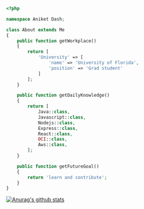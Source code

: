 ```php
<?php

namespace Aniket Dash;

class About extends Me
{
    public function getWorkplace()
    {
        return [
            'University' => [
                'name' => 'University of Florida',
                'position' => 'Grad student'         
            ]
        ];
    }

    public function getDailyKnowledge()
    {
        return [
            Java::class,
            Javascript::class,
            Nodejs::class,
            Express::class,
            React::class,
            OCI::class,
            Aws::class,
        ];
    }

    public function getFutureGoal()
    {
        return 'learn and contribute';
    }
}
```
[![Anurag's github stats](https://github-readme-stats.vercel.app/api?username=aniketdash)](https://github.com/anuraghazra/github-readme-stats)
